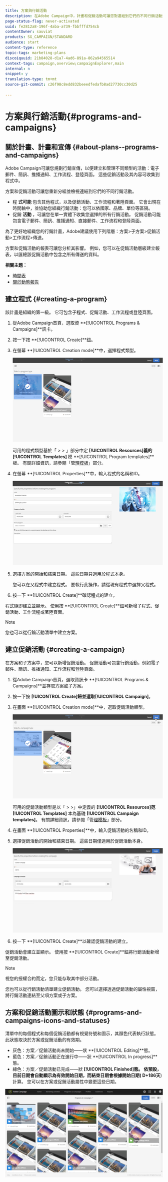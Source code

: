 ```yaml
---
title: 方案與行銷活動
description: 在Adobe Campaign中，計畫和促銷活動可讓您對連結到它們的不同行銷活動進行分組和協調。 方案和促銷活動的報表可讓您分析其影響。
page-status-flag: never-activated
uuid: fe2812a8-196f-4aba-a739-fbbfffd754cb
contentOwner: sauviat
products: SG_CAMPAIGN/STANDARD
audience: start
content-type: reference
topic-tags: marketing-plans
discoiquuid: 21b84028-d1a7-4ad6-891a-862a94565514
context-tags: campaign,overview;campaignExplorer,main
internal: n
snippet: y
translation-type: tm+mt
source-git-commit: c26f98c8edd832beeedfedafb8ad27730cc30d25

---
```



# 方案與行銷活動{#programs-and-campaigns}

## 關於計畫、計畫和宣傳 {#about-plans--programs-and-campaigns}

Adobe Campaign可讓您規劃行銷宣傳，以便建立和管理不同類型的活動：電子郵件、簡訊、推播通知、工作流程、登陸頁面。 這些促銷活動及其內容可收集到程式中。

方案和促銷活動可讓您重新分組並檢視連結到它們的不同行銷活動。

* 程 **式可能** 包含其他程式，以及促銷活動、工作流程和著陸頁面。 它會出現在時間軸中，並協助您組織行銷活動：您可以依國家、品牌、單位等區隔。
* 促銷 **活動** ，可讓您在單一實體下收集您選擇的所有行銷活動。 促銷活動可能包含電子郵件、簡訊、推播通知、直接郵件、工作流程和登陸頁面。

為了更好地組織您的行銷計畫，Adobe建議使用下列階層：方案>子方案>促銷活動>工作流程>傳送。

方案和促銷活動的報表可讓您分析其影響。 例如，您可以在促銷活動層級建立報表，以匯總該促銷活動中包含之所有傳送的資料。

**相關主題：**

* [時間表](../../start/using/timeline.md)
* [關於動態報告](../../reporting/using/about-dynamic-reports.md)

## 建立程式 {#creating-a-program}

該計畫是組織的第一級。 它可包含子程式、促銷活動、工作流程或登陸頁面。

1. 從Adobe Campaign首頁，選取資 **[!UICONTROL Programs & Campaigns]**訊卡。
1. 按一下按 **[!UICONTROL Create]**鈕。
1. 在螢幕 **[!UICONTROL Creation mode]**中，選擇程式類型。

   ![](assets/programs_and_campaigns_2.png)

   可用的程式類型基於「 > > 」部分中定 **[!UICONTROL Resources]**義的**[!UICONTROL Templates]** 模 **[!UICONTROL Program templates]**板。 有關詳細資訊，請參閱「管[理模板](../../start/using/marketing-activity-templates.md)」部分。

1. 在螢幕 **[!UICONTROL Properties]**中，輸入程式的名稱和ID。

   ![](assets/programs_and_campaigns_3.png)

1. 選擇方案的開始和結束日期。 這些日期只適用於程式本身。

   您可以在父程式中建立程式。 要執行此操作，請從現有程式中選擇父程式。

1. 按一下 **[!UICONTROL Create]**確認程式的建立。

程式隨即建立並顯示。 使用按 **[!UICONTROL Create]**鈕可新增子程式、促銷活動、工作流程或著陸頁面。

>[!NOTE]
>
>您也可以從行銷活動清單中建立方案。

## 建立促銷活動 {#creating-a-campaign}

在方案和子方案中，您可以新增促銷活動。 促銷活動可包含行銷活動，例如電子郵件、簡訊、推播通知、工作流程和登陸頁面。

1. 從Adobe Campaign首頁，選取資訊卡 **[!UICONTROL Programs & Campaigns]**並存取方案或子方案。
1. 按一下按 **[!UICONTROL Create]**鈕並選取**[!UICONTROL Campaign]**。
1. 在畫面 **[!UICONTROL Creation mode]**中，選取促銷活動類型。

   ![](assets/programs_and_campaigns_7.png)

   可用的促銷活動類型是以「 > >」中定義的 **[!UICONTROL Resources]**范**[!UICONTROL Templates]** 本為基礎 **[!UICONTROL Campaign templates]**。 有關詳細資訊，請參閱「管[理模板](../../start/using/marketing-activity-templates.md)」部分。

1. 在畫面 **[!UICONTROL Properties]**中，輸入促銷活動的名稱和ID。
1. 選擇促銷活動的開始和結束日期。 這些日期僅適用於促銷活動本身。

   ![](assets/programs_and_campaigns_8.png)

1. 按一下 **[!UICONTROL Create]**以確認促銷活動的建立。

促銷活動會建立並顯示。 使用按 **[!UICONTROL Create]**鈕將行銷活動新增至促銷活動。

>[!NOTE]
>
>視您的授權合約而定，您只能存取其中部分活動。

您也可以從行銷活動清單建立促銷活動。 您可以選擇透過促銷活動的屬性視窗，將行銷活動連結至父項方案或子方案。

## 方案和促銷活動圖示和狀態 {#programs-and-campaigns-icons-and-statuses}

清單中的每個程式和每個促銷活動都有視覺符號和圖示，其顏色代表執行狀態。 此狀態取決於方案或促銷活動的有效期。

* 灰色：方案／促銷活動尚未開始——狀 **[!UICONTROL Editing]**態。
* 藍色：方案／促銷活動正在進行中——狀 **[!UICONTROL In progress]**態。
* 綠色：方案／促銷活動已完成——狀 **[!UICONTROL Finished]**態。 依預設，目前日期會自動顯示為有效開始日期，而結束日期會根據開始日期(** D+186天&#x200B;**)計算。 您可以在方案或促銷活動屬性中變更這些日期。

![](assets/programs_and_campaigns.png)

